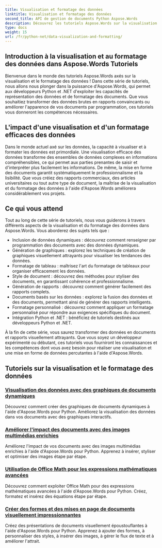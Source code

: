 ```yaml
---
title: Visualisation et formatage des données
linktitle: Visualisation et formatage des données
second_title: API de gestion de documents Python Aspose.Words
description: Découvrez les tutoriels Aspose.Words sur la visualisation et la mise en forme des données en Python et .NET. Apprenez à présenter efficacement vos données, à créer des rapports époustouflants et à formater des documents par programmation.
type: docs
weight: 15
url: /fr/python-net/data-visualization-and-formatting/
---
```


## Introduction à la visualisation et au formatage des données dans Aspose.Words Tutoriels

Bienvenue dans le monde des tutoriels Aspose.Words axés sur la visualisation et le formatage des données ! Dans cette série de tutoriels, nous allons nous plonger dans la puissance d'Aspose.Words, qui permet aux développeurs Python et .NET d'exploiter les capacités de représentation des données et de formatage des documents. Que vous souhaitiez transformer des données brutes en rapports convaincants ou améliorer l'apparence de vos documents par programmation, ces tutoriels vous donneront les compétences nécessaires.

## L'impact d'une visualisation et d'un formatage efficaces des données

Dans le monde actuel axé sur les données, la capacité à visualiser et à formater les données est primordiale. Une visualisation efficace des données transforme des ensembles de données complexes en informations compréhensibles, ce qui permet aux parties prenantes de saisir et d'interpréter plus facilement les informations. De même, la mise en forme des documents garantit systématiquement le professionnalisme et la lisibilité. Que vous créiez des rapports commerciaux, des articles universitaires ou tout autre type de document, la maîtrise de la visualisation et du formatage des données à l'aide d'Aspose.Words améliorera considérablement vos projets.

## Ce qui vous attend

Tout au long de cette série de tutoriels, nous vous guiderons à travers différents aspects de la visualisation et du formatage des données dans Aspose.Words. Vous aborderez des sujets tels que :

- Inclusion de données dynamiques : découvrez comment renseigner par programmation des documents avec des données dynamiques.
- Génération de graphiques : explorez les techniques de création de graphiques visuellement attrayants pour visualiser les tendances des données.
- Formatage de tableau : maîtrisez l'art du formatage de tableaux pour organiser efficacement les données.
- Style de document : découvrez des méthodes pour styliser des documents, en garantissant cohérence et professionnalisme.
- Génération de rapports : découvrez comment générer facilement des rapports complets.
- Documents basés sur les données : explorez la fusion des données et des documents, permettant ainsi de générer des rapports intelligents.
- Formatage personnalisé : découvrez comment appliquer un formatage personnalisé pour répondre aux exigences spécifiques du document.
- Intégration Python et .NET : bénéficiez de tutoriels destinés aux développeurs Python et .NET.

À la fin de cette série, vous saurez transformer des données en documents et rapports visuellement attrayants. Que vous soyez un développeur expérimenté ou débutant, ces tutoriels vous fourniront les connaissances et les compétences dont vous avez besoin pour réaliser une visualisation et une mise en forme de données percutantes à l'aide d'Aspose.Words.

## Tutoriels sur la visualisation et le formatage des données
### [Visualisation des données avec des graphiques de documents dynamiques](./visualize-data-document-charts/)
Découvrez comment créer des graphiques de documents dynamiques à l'aide d'Aspose.Words pour Python. Améliorez la visualisation des données dans vos documents avec des graphiques interactifs.
### [Améliorer l'impact des documents avec des images multimédias enrichies](./document-images/)
Améliorez l'impact de vos documents avec des images multimédias enrichies à l'aide d'Aspose.Words pour Python. Apprenez à insérer, styliser et optimiser des images étape par étape.
### [Utilisation de Office Math pour les expressions mathématiques avancées](./office-math-documents/)
Découvrez comment exploiter Office Math pour des expressions mathématiques avancées à l'aide d'Aspose.Words pour Python. Créez, formatez et insérez des équations étape par étape.
### [Créer des formes et des mises en page de documents visuellement impressionnantes](./document-shape-handling-formatting/)
Créez des présentations de documents visuellement époustouflantes à l'aide d'Aspose.Words pour Python. Apprenez à ajouter des formes, à personnaliser des styles, à insérer des images, à gérer le flux de texte et à améliorer l'attrait.